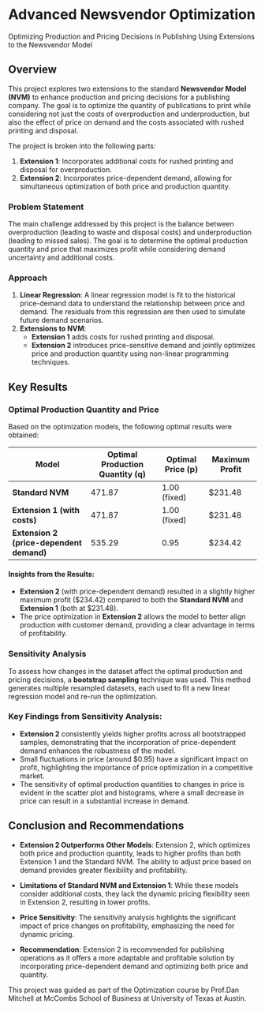 # Advanced Newsvendor Optimization
Optimizing Production and Pricing Decisions in Publishing Using Extensions to the Newsvendor Model

## Overview

This project explores two extensions to the standard **Newsvendor Model (NVM)** to enhance production and pricing decisions for a publishing company. The goal is to optimize the quantity of publications to print while considering not just the costs of overproduction and underproduction, but also the effect of price on demand and the costs associated with rushed printing and disposal.

The project is broken into the following parts:
1. **Extension 1**: Incorporates additional costs for rushed printing and disposal for overproduction.
2. **Extension 2**: Incorporates price-dependent demand, allowing for simultaneous optimization of both price and production quantity.

### Problem Statement

The main challenge addressed by this project is the balance between overproduction (leading to waste and disposal costs) and underproduction (leading to missed sales). The goal is to determine the optimal production quantity and price that maximizes profit while considering demand uncertainty and additional costs.

### Approach

1. **Linear Regression**: A linear regression model is fit to the historical price-demand data to understand the relationship between price and demand. The residuals from this regression are then used to simulate future demand scenarios.
2. **Extensions to NVM**: 
    - **Extension 1** adds costs for rushed printing and disposal.
    - **Extension 2** introduces price-sensitive demand and jointly optimizes price and production quantity using non-linear programming techniques.

## Key Results

### Optimal Production Quantity and Price

Based on the optimization models, the following optimal results were obtained:

| Model                              | Optimal Production Quantity (q) | Optimal Price (p) | Maximum Profit |
|------------------------------------|---------------------------------|-------------------|----------------|
| **Standard NVM**                   | 471.87                          | 1.00 (fixed)      | $231.48        |
| **Extension 1 (with costs)**       | 471.87                          | 1.00 (fixed)      | $231.48        |
| **Extension 2 (price-dependent demand)** | 535.29                      | 0.95              | $234.42        |

#### Insights from the Results:
- **Extension 2** (with price-dependent demand) resulted in a slightly higher maximum profit ($234.42) compared to both the **Standard NVM** and **Extension 1** (both at $231.48).
- The price optimization in **Extension 2** allows the model to better align production with customer demand, providing a clear advantage in terms of profitability.

### Sensitivity Analysis

To assess how changes in the dataset affect the optimal production and pricing decisions, a **bootstrap sampling** technique was used. This method generates multiple resampled datasets, each used to fit a new linear regression model and re-run the optimization.

### Key Findings from Sensitivity Analysis:
- **Extension 2** consistently yields higher profits across all bootstrapped samples, demonstrating that the incorporation of price-dependent demand enhances the robustness of the model.
- Small fluctuations in price (around $0.95) have a significant impact on profit, highlighting the importance of price optimization in a competitive market.
- The sensitivity of optimal production quantities to changes in price is evident in the scatter plot and histograms, where a small decrease in price can result in a substantial increase in demand.

## Conclusion and Recommendations

- **Extension 2 Outperforms Other Models**: Extension 2, which optimizes both price and production quantity, leads to higher profits than both Extension 1 and the Standard NVM. The ability to adjust price based on demand provides greater flexibility and profitability.
  
- **Limitations of Standard NVM and Extension 1**: While these models consider additional costs, they lack the dynamic pricing flexibility seen in Extension 2, resulting in lower profits.

- **Price Sensitivity**: The sensitivity analysis highlights the significant impact of price changes on profitability, emphasizing the need for dynamic pricing.

- **Recommendation**: Extension 2 is recommended for publishing operations as it offers a more adaptable and profitable solution by incorporating price-dependent demand and optimizing both price and quantity.

This project was guided as part of the Optimization course by Prof.Dan Mitchell at McCombs School of Business at University of Texas at Austin.
